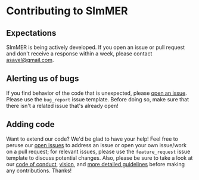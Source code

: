 # Contributing to SImMER

## Expectations
SImMER is being actively developed. If you open an issue or pull request and don't receive a response within a week, please contact asavel@gmail.com.

## Alerting us of bugs
If you find behavior of the code that is unexpected, please [open an issue](https://github.com/arjunsavel/SImMER/issues). Please use the ``bug_report`` issue template. Before doing so, make sure that there isn't a related issue that's already open!

## Adding code
Want to extend our code? We'd be glad to have your help! Feel free to peruse our
[open issues](https://github.com/arjunsavel/SImMER/issues) to address an issue or
open your own issue/work on a pull request; for relevant issues, please use the
``feature_request`` issue template to discuss potential changes. Also, please be
sure to take a look at our
[code of conduct](https://github.com/arjunsavel/SImMER/blob/master/CODE_OF_CONDUCT.md),
[vision](https://github.com/arjunsavel/SImMER/blob/master/VISION.md),
and [more detailed guidelines](https://simmer.readthedocs.io/en/latest/pages/contributing/)
before making any contributions. Thanks!
